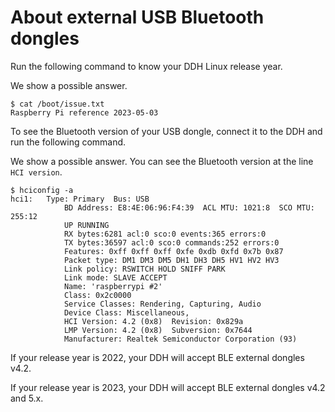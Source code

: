 # About external USB Bluetooth dongles

Run the following command to know your DDH Linux release year. 

We show a possible answer.

```console
$ cat /boot/issue.txt
Raspberry Pi reference 2023-05-03
```

To see the Bluetooth version of your USB dongle, connect it to the DDH and run the following command. 

We show a possible answer. You can see the Bluetooth version at the line `HCI version`.

```console
$ hciconfig -a
hci1:   Type: Primary  Bus: USB
            BD Address: E8:4E:06:96:F4:39  ACL MTU: 1021:8  SCO MTU: 255:12
            UP RUNNING
            RX bytes:6281 acl:0 sco:0 events:365 errors:0
            TX bytes:36597 acl:0 sco:0 commands:252 errors:0
            Features: 0xff 0xff 0xff 0xfe 0xdb 0xfd 0x7b 0x87
            Packet type: DM1 DM3 DM5 DH1 DH3 DH5 HV1 HV2 HV3
            Link policy: RSWITCH HOLD SNIFF PARK
            Link mode: SLAVE ACCEPT
            Name: 'raspberrypi #2'
            Class: 0x2c0000
            Service Classes: Rendering, Capturing, Audio
            Device Class: Miscellaneous,
            HCI Version: 4.2 (0x8)  Revision: 0x829a
            LMP Version: 4.2 (0x8)  Subversion: 0x7644
            Manufacturer: Realtek Semiconductor Corporation (93)
```

If your release year is 2022, your DDH will accept BLE external dongles v4.2.

If your release year is 2023, your DDH will accept BLE external dongles v4.2 and 5.x.
